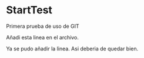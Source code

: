 # StartTest
Primera prueba de uso de GIT


Añadi esta linea en el archivo.  

Ya se pudo añadir la linea.  Asi deberia de quedar bien.



